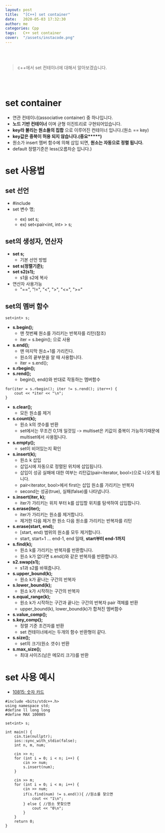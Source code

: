 ```yaml
---
layout: post
title:  "[C++] set container"
date:   2020-05-03 17:32:30
author: me
categories: Cpp
tags:	C++ set container
cover:  "/assets/instacode.png"
---
```


<br/>
<br/>

> c++에서 set 컨테이너에 대해서 알아보겠습니다.

<br/>
<br/>

# set container
* 연관 컨테이너(associative container) 중 하나입니다.
* __노드 기반 컨테이너__ 이며 균형 이진트리로 구현되어있습니다.
* __key라 불리는 원소들의 집합__ 으로 이루어진 컨테이너 입니다.(원소 == key)
* __key값은 중복이 허용 되지 않습니다.(중요*****)__
* 원소가 insert 멤버 함수에 의해 삽입 되면, __원소는 자동으로 정렬 됩니다.__
* default 정렬기준은 less(오름차순 입니다.)

# set 사용법

## set 선언
* #include <set>
* set<type> 변수 명;
  + ex) set<int> s;
  + ex) set<pair<int, int> > s;

## set의 생성자, 연산자
* __set<int> s;__
  + 기본 선언 방법
* __set<int> s(정렬기준);__
* __set<int> s2(s1);__
  + s1을 s2에 복사
* 연산자 사용가능
  + "==", "!=", "<", ">", "<=", ">="

## set의 멤버 함수

```
set<int> s;
```

* __s.begin();__
  + 맨 첫번째 원소를 가리키는 반복자를 리턴(참조)
  + iter = s.begin(); 으로 사용
* __s.end();__
  + 맨 마지막 원소+1를 가리킨다.
  + 원소의 끝부분을 알 때 사용합니다.
  + iter = s.end();
* __s.rbegin();__
* __s.rend();__
  + begin(), end()와 반대로 작동하는 멤버함수

```
for(iter = s.rbegin(); iter != s.rend(); iter++) {
    cout << *iter << "\n";
}
```

* __s.clear();__
  + 모든 원소를 제거
* __s.count(k);__
  + 원소 k의 갯수를 반환
  + set에서는 무조건 0,1개 일것임 -> multiset은 키값이 중복이 가능하기때문에 multiset에서 사용됩니다.
* __s.empty();__
  + set이 비어있는지 확인
* __s.insert(k);__
  + 원소 k 삽입
  + 삽입시에 자동으로 정렬된 위치에 삽입됩니다.
  + 삽입이 성공 실패에 대한 여부는 리턴값(pair<iterator, bool>)으로 나오게 됩니다.
  + pair<iterator, bool>에서 first는 삽입 원소를 가리키는 반복자
  + second는 성공(true), 실패(false)를 나타냅니다.
* __s.insert(iter, k);__
  + iter가 가리키는 위치 부터 k를 삽입할 위치를 탐색하여 삽입합니다.
* __s.erase(iter);__
  + iter가 가리키는 원소를 제거합니다.
  + 제거한 다음 제거 한 원소 다음 원소를 가리키는 반복자를 리턴
* __s.erase(start, end);__
  + [start, end) 범위의 원소를 모두 제거합니다.
  + start, start+1 ... end-1, end 일때, __start부터 end-1까지__
* __s.find(k);__
  + 원소 k를 가리키는 반복자를 반환합니다.
  + 원소 k가 없다면 s.end()와 같은 반복자를 반환합니다.
* __s2.swap(s1);__
  + s1과 s2를 바꿔줍니다.
* __s.upper_bound(k);__
  + 원소 k가 끝나는 구간의 반복자
* __s.lower_bound(k);__
  + 원소 k가 시작하는 구간의 반복자
* __s.equal_range(k);__
  + 원소 k가 시작하는 구간과 끝나는 구간의 반복자 pair 객체를 반환
  + upper_bound(k), lower_bound(k)가 합쳐진 멤버함수
* __s.value_comp();__
* __s.key_comp();__
  + 정렬 기준 조건자를 반환
  + set 컨테이너에서는 두개의 함수 반환형이 같다.
* __s.size();__
  + set의 크기(원소 갯수) 반환
* __s.max_size();__
  + 최대 사이즈(남은 메모리 크기)를 반환


# set 사용 예시

* [10815: 숫자 카드](https://www.acmicpc.net/problem/10815)

```
#include <bits/stdc++.h>
using namespace std;
#define ll long long
#define MAX 100005

set<int> s;

int main() {
    cin.tie(nullptr);
    ios::sync_with_stdio(false);
    int n, m, num;
   
    cin >> n;
    for (int i = 0; i < n; i++) {
        cin >> num;
        s.insert(num);
    }

    cin >> m;
    for (int i = 0; i < m; i++) {
        cin >> num;
        if(s.find(num) != s.end()){ //원소를 찾으면
            cout << "1\n";
        } else { //원소 못찾으면
            cout << "0\n";
        }
    }
    return 0;
}
```
